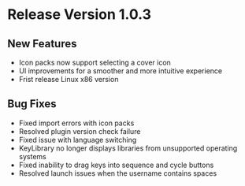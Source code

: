 # Release Version 1.0.3

## New Features

- Icon packs now support selecting a cover icon
- UI improvements for a smoother and more intuitive experience
- Frist release Linux x86 version

## Bug Fixes

- Fixed import errors with icon packs
- Resolved plugin version check failure
- Fixed issue with language switching
- KeyLibrary no longer displays libraries from unsupported operating systems
- Fixed inability to drag keys into sequence and cycle buttons
- Resolved launch issues when the username contains spaces
